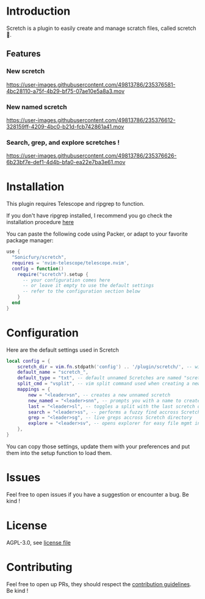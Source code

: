 # Introduction

Scretch is a plugin to easily create and manage scratch files, called scretch 🙂.

## Features
### New scretch

https://user-images.githubusercontent.com/49813786/235376581-4bc28110-a75f-4b29-bf75-07ae10e5a8a3.mov

### New named scretch

https://user-images.githubusercontent.com/49813786/235376612-328159ff-4209-4bc0-b21d-fcb742861a41.mov

### Search, grep, and explore scretches !

https://user-images.githubusercontent.com/49813786/235376626-6b23bf7e-def1-4d4b-bfa0-ea22e7ba3e61.mov

# Installation

This plugin requires Telescope and ripgrep to function.

If you don't have ripgrep installed, I recommend you go check the installation procedure [here](https://github.com/BurntSushi/ripgrep#installation)

You can paste the following code using Packer, or adapt to your favorite package manager:

```lua
use {
  "Sonicfury/scretch",
  requires = 'nvim-telescope/telescope.nvim',
  config = function()
    require("scretch").setup {
      -- your configuration comes here
      -- or leave it empty to use the default settings
      -- refer to the configuration section below
    }
  end
}
```

# Configuration
Here are the default settings used in Scretch
```lua
local config = {
    scretch_dir = vim.fn.stdpath('config') .. '/plugin/scretch/', -- will be created if it doesn't exist
    default_name = "scretch_",
    default_type = "txt", -- default unnamed Scretches are named "scretch_*.txt"
    split_cmd = "vsplit", -- vim split command used when creating a new Scretch
    mappings = {
        new = "<leader>sn", -- creates a new unnamed scretch
        new_named = "<leader>snn", -- prompts you with a name to create a named scretch (you have to provide the extension)
        last = "<leader>sl", -- toggles a split with the last scretch opened
        search = "<leader>ss", -- performs a fuzzy find accross Scretch directory
        grep = "<leader>sg", -- live greps accross Scretch directory
        explore = "<leader>sv", -- opens explorer for easy file mgmt in Scretch directory
    },
}
```
You can copy those settings, update them with your preferences and put them into the setup function to load them.

# Issues

Feel free to open issues if you have a suggestion or encounter a bug. Be kind !

# License

AGPL-3.0, see [license file](./LICENSE.md)

# Contributing

Feel free to open up PRs, they should respect the [contribution guidelines](./CONTRIBUTING.md). Be kind ! 
